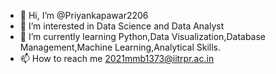 - 👋 Hi, I’m @Priyankapawar2206
- 👀 I’m interested in Data Science and Data Analyst
- 🌱 I’m currently learning Python,Data Visualization,Database Management,Machine Learning,Analytical Skills.
- 📫 How to reach me 2021mmb1373@iitrpr.ac.in


<!---
Priyankapawar2206/Priyankapawar2206 is a ✨ special ✨ repository because its `README.md` (this file) appears on your GitHub profile.
You can click the Preview link to take a look at your changes.
--->
